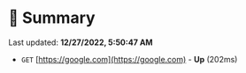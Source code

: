 # 📖 Summary
Last updated: **12/27/2022, 5:50:47 AM**

- `GET` [https://google.com](https://google.com) - **Up** (202ms)
